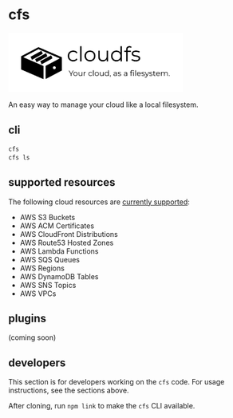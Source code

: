 # cfs

<img src="logo.svg" width="350px">

An easy way to manage your cloud like a local filesystem.

## cli

```sh
cfs
cfs ls
```

## supported resources

The following cloud resources are [currently supported](./src/resources/):

- AWS S3 Buckets
- AWS ACM Certificates
- AWS CloudFront Distributions
- AWS Route53 Hosted Zones
- AWS Lambda Functions
- AWS SQS Queues
- AWS Regions
- AWS DynamoDB Tables
- AWS SNS Topics
- AWS VPCs

## plugins

(coming soon)

## developers

This section is for developers working on the `cfs` code. For usage instructions, see the sections above.

After cloning, run `npm link` to make the `cfs` CLI available.
